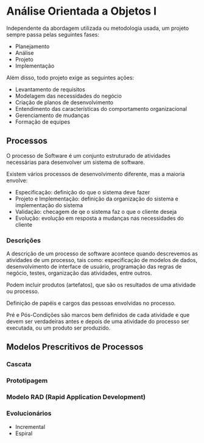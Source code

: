 # Análise Orientada a Objetos I

Independente da abordagem utilizada ou metodologia usada, um projeto sempre passa pelas seguintes fases:

- Planejamento
- Análise
- Projeto
- Implementação

Além disso, todo projeto exige as seguintes ações:

- Levantamento de requisitos
- Modelagem das necessidades do negócio
- Criação de planos de desenvolvimento
- Entendimento das características do comportamento organizacional
- Gerenciamento de mudanças
- Formação de equipes

## Processos

O processo de Software é um conjunto estruturado de atividades necessárias para desenvolver um sistema de software.

Existem vários processos de desenvolvimento diferente, mas a maioria envolve:

- Especificação: definição do que o sistema deve fazer
- Projeto e Implementação: definição da organização do sistema e implementação do sistema
- Validação: checagem de qe o sistema faz o que o cliente deseja
- Evolução: evolução em resposta a mudanças nas necessidades do cliente

### Descrições

A descrição de um processo de software acontece quando descrevemos as atividades de um processo, tais como: especificação de modelos de dados, desenvolvimento de interface de usuário, programação das regras de negócio, testes, organização das atividades, entre outros.

Podem incluir produtos (artefatos), que são os resultados de uma atividade ou processo.

Definição de papéis e cargos das pessoas envolvidas no processo.

Pré e Pós-Condições são marcos bem definidos de cada atividade e que devem ser verdadeiras antes e depois de uma atividade do processo ser executada, ou um produto ser produzido.

## Modelos Prescritivos de Processos

### Cascata

### Prototipagem

### Modelo RAD (Rapid Application Development)

### Evolucionários

- Incremental
- Espiral